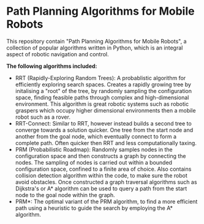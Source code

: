 # Path Planning Algorithms for Mobile Robots
 This repository contain "Path Planning Algorithms for Mobile Robots", a collection of popular algorithms written in Python, which is an integral aspect of robotic navigation and control. 

**The following algorithms included:**
- RRT (Rapidly-Exploring Random Trees): A probablistic algorithm for efficiently exploring search spaces. Creates a rapidly growing tree by initalising a "root" of the tree, by randomly sampling the configuration space, finding feasible paths through complex and high-dimensional environment. This algorithm is great robotic systems such as robotic graspers which occupy higher dimensional environments then a mobile robot such as a rover.
- RRT-Connect: Similar to RRT, however instead builds a second tree to converge towards a solution quicker. One tree from the start node and another from the goal node, which eventually connect to form a complete path. Often quicker then RRT and less computationally taxing.
- PRM (Probabilistic Roadmap): Randomly samples nodes in the configuration space and then constructs a graph by connecting the nodes. The sampling of nodes is carried out within a bounded configuration space, confined to a finite area of choice. Also contains collision detection algorithm within the code, to make sure the robot avoid obstacles. Once constructed a graph traversal algorithms such as Dijkstra's or A* algorithm can be used to query a path from the start node to the goal node within the graph.
- PRM*: The optimal variant of the PRM algorithm, to find a more efficient path using a heuristic to guide the search by employing the A* algorithm.
